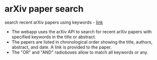 # arXiv paper search
search recent arXiv papers using keywords - [link](http://www.markdanovich.com/arxivsearch.html)

* The webapp uses the arXiv API to search for recent arXiv papers with specified keywords in the title or abstract.
* The papers are listed in chronological order showing the title, authors, abstract, and date. A link is provided to the paper.
* The "OR" and "AND" radioboxes allow to match all keywords or any.
